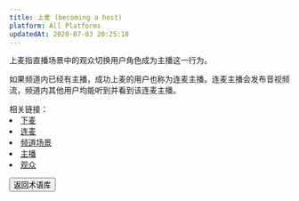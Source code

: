 ```yaml
---
title: 上麦 (becoming a host)
platform: All Platforms
updatedAt: 2020-07-03 20:25:18
---
```

上麦指直播场景中的观众切换用户角色成为主播这一行为。

如果频道内已经有主播，成功上麦的用户也称为连麦主播。连麦主播会发布音视频流，频道内其他用户均能听到并看到该连麦主播。

<div class="alert info">相关链接：
<li><a href="#become-audience">下麦</a></li>
<li><a href="#co-hosting">连麦</a></li>
<li><a href="#channel_prpofile">频道场景</a></li>
<li><a href="#host">主播</a></li>
<li><a href="#audience">观众</a></li>
</div>

<a href="./terms"><button>返回术语库</button></a>